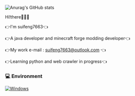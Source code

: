 ![Anurag's GitHub stats](https://github-readme-stats.vercel.app/api?username=suifeng333&show_icons=true&theme=merko&count_private=true)

Hi!there👋👋👋

👉I'm suifeng7663👈

👉A java developer and minecraft forge modding developer👈

👉My work e-mail : suifeng7663@outlook.com 👈

👉Learning python and web crawler in progress👈

### 💻 Environment
[![Windows](https://img.shields.io/badge/Windows-00BBFF?style=flat-square&logo=Windows&logoColor=FFFFFF&labelColor=00BBFF)](https://www.microsoft.com/windows11)
